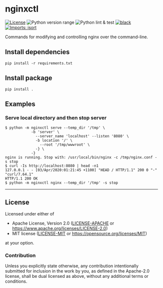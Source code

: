 nginxctl
========
[![License](https://img.shields.io/badge/license-Apache--2.0%20OR%20MIT-blue.svg)](https://opensource.org/licenses/Apache-2.0)
![Python version range](https://img.shields.io/badge/python-2.7%20|%203.5%20|%203.6%20|%203.7%20|%203.8%20|3.9-blue.svg)
![Python lint & test](https://github.com/offscale/nginxctl/workflows/Python%20lint%20&%20test/badge.svg)
[![black](https://img.shields.io/badge/code%20style-black-000000.svg)](https://github.com/psf/black)
[![Imports: isort](https://img.shields.io/badge/%20imports-isort-%231674b1?style=flat&labelColor=ef8336)](https://pycqa.github.io/isort/)

Commands for modifying and controlling nginx over the command-line.

## Install dependencies

    pip install -r requirements.txt

## Install package

    pip install .

## Examples

### Serve local directory and then stop server

    $ python -m nginxctl serve --temp_dir '/tmp' \ 
                -b 'server' \
                  --server_name 'localhost' --listen '8080' \
                  -b location '/' \
                    --root '/tmp/wwwroot' \
                  -} \
                -}
    nginx is running. Stop with: /usr/local/bin/nginx -c /tmp/nginx.conf -s stop
    $ curl -Is http://localhost:8080 | head -n1
    127.0.0.1 - - [03/Apr/2020:01:21:45 +1100] "HEAD / HTTP/1.1" 200 0 "-" "curl/7.64.1"
    HTTP/1.1 200 OK
    $ python -m nginxctl nginx --temp_dir '/tmp' -s stop

---

## License

Licensed under either of

- Apache License, Version 2.0 ([LICENSE-APACHE](LICENSE-APACHE) or <https://www.apache.org/licenses/LICENSE-2.0>)
- MIT license ([LICENSE-MIT](LICENSE-MIT) or <https://opensource.org/licenses/MIT>)

at your option.

### Contribution

Unless you explicitly state otherwise, any contribution intentionally submitted
for inclusion in the work by you, as defined in the Apache-2.0 license, shall be
dual licensed as above, without any additional terms or conditions.

